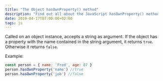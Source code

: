 ```yaml
---
title: "The Object hasOwnProperty() method"
description: "Find out all about the JavaScript hasOwnProperty() method of an object"
date: 2019-04-17T07:00:00+02:00
tags: js
---
```


Called on an object instance, accepts a string as argument. If the object has a property with the name contained in the string argument, it returns `true`. Otherwise it returns `false`.

Example:

```js
const person = { name: 'Fred', age: 87 }
person.hasOwnProperty('name') //true
person.hasOwnProperty('job') //false
```